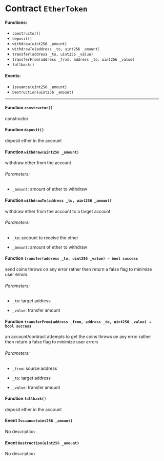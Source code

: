 # Contract `EtherToken`



#### Functions:
- `constructor()`
- `deposit()`
- `withdraw(uint256 _amount)`
- `withdrawTo(address _to, uint256 _amount)`
- `transfer(address _to, uint256 _value)`
- `transferFrom(address _from, address _to, uint256 _value)`
- `fallback()`

#### Events:
- `Issuance(uint256 _amount)`
- `Destruction(uint256 _amount)`

---

#### Function `constructor()`
constructor
#### Function `deposit()`
deposit ether in the account
#### Function `withdraw(uint256 _amount)`
withdraw ether from the account

###### Parameters:
- `_amount`:  amount of ether to withdraw
#### Function `withdrawTo(address _to, uint256 _amount)`
withdraw ether from the account to a target account

###### Parameters:
- `_to`:      account to receive the ether

- `_amount`:  amount of ether to withdraw
#### Function `transfer(address _to, uint256 _value) → bool success`
send coins
throws on any error rather then return a false flag to minimize user errors

###### Parameters:
- `_to`:      target address

- `_value`:   transfer amount

#### Function `transferFrom(address _from, address _to, uint256 _value) → bool success`
an account/contract attempts to get the coins
throws on any error rather then return a false flag to minimize user errors

###### Parameters:
- `_from`:    source address

- `_to`:      target address

- `_value`:   transfer amount

#### Function `fallback()`
deposit ether in the account

#### Event `Issuance(uint256 _amount)`
No description
#### Event `Destruction(uint256 _amount)`
No description


